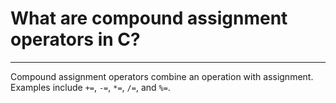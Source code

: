 # What are compound assignment operators in C?

---

Compound assignment operators combine an operation with assignment. Examples include `+=`, `-=`, `*=`, `/=`, and `%=`.
